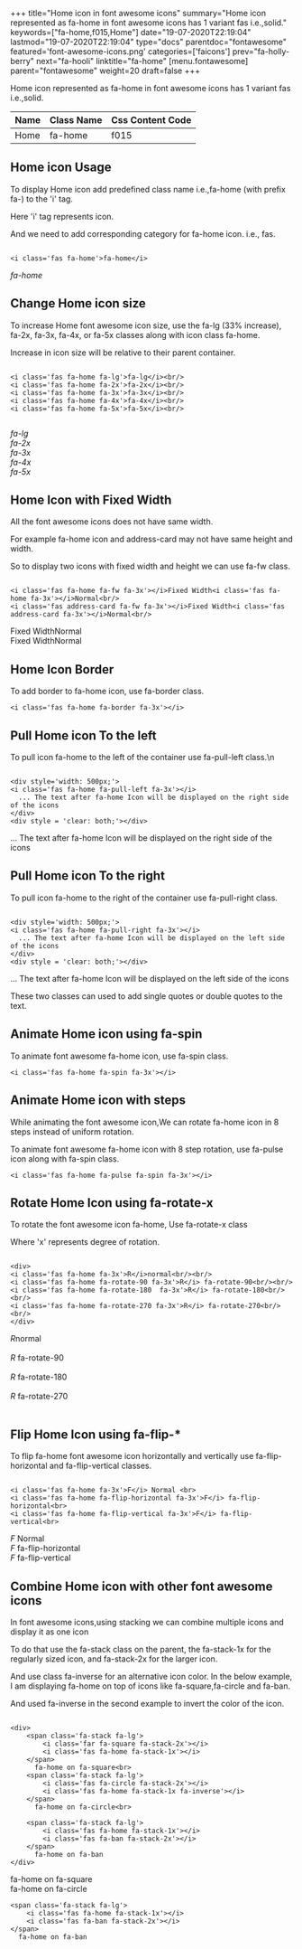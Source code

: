 +++
title="Home icon in font awesome icons"
summary="Home icon represented as fa-home in font awesome icons has 1 variant fas i.e.,solid."
keywords=["fa-home,f015,Home"]
date="19-07-2020T22:19:04"
lastmod="19-07-2020T22:19:04"
type="docs"
parentdoc="fontawesome"
featured='font-awesome-icons.png'
categories=['faicons']
prev="fa-holly-berry"
next="fa-hooli"
linktitle="fa-home"
[menu.fontawesome]
parent="fontawesome"
weight=20
draft=false
+++


Home icon represented as fa-home in font awesome icons has 1 variant fas i.e.,solid.

<div class='table-responsive'><table class='table'><thead><tr><th>Name</th><th>Class Name</th><th>Css Content Code</th></tr></thead><tbody><tr><td>Home</td><td>fa-home</td><td>f015</td></tr></tbody></table></div>



## Home icon Usage

To display Home icon add predefined class name i.e.,fa-home (with prefix fa-) to the 'i' tag.

Here 'i' tag represents icon.

And we need to add corresponding category for fa-home icon. i.e., fas.


```

<i class='fas fa-home'>fa-home</i>
```

<i class='fas fa-home'>fa-home</i>




## Change Home icon size
To increase Home font awesome icon size, use the fa-lg (33% increase), fa-2x, fa-3x, fa-4x, or fa-5x classes along with icon class fa-home.

Increase in icon size will be relative to their parent container. 

```

<i class='fas fa-home fa-lg'>fa-lg</i><br/>
<i class='fas fa-home fa-2x'>fa-2x</i><br/>
<i class='fas fa-home fa-3x'>fa-3x</i><br/>
<i class='fas fa-home fa-4x'>fa-4x</i><br/>
<i class='fas fa-home fa-5x'>fa-5x</i><br/>
            
```

<i class='fas fa-home fa-lg'>fa-lg</i><br/>
<i class='fas fa-home fa-2x'>fa-2x</i><br/>
<i class='fas fa-home fa-3x'>fa-3x</i><br/>
<i class='fas fa-home fa-4x'>fa-4x</i><br/>
<i class='fas fa-home fa-5x'>fa-5x</i><br/>
            



## Home Icon with Fixed Width 

All the font awesome icons does not have same width.

For example fa-home icon and address-card may not have same height and width.

So to display two icons with fixed width and height we can use fa-fw class.


```

<i class='fas fa-home fa-fw fa-3x'></i>Fixed Width<i class='fas fa-home fa-3x'></i>Normal<br/>
<i class='fas address-card fa-fw fa-3x'></i>Fixed Width<i class='fas address-card fa-3x'></i>Normal<br/>
```

<i class='fas fa-home fa-fw fa-3x'></i>Fixed Width<i class='fas fa-home fa-3x'></i>Normal<br/>
<i class='fas address-card fa-fw fa-3x'></i>Fixed Width<i class='fas address-card fa-3x'></i>Normal<br/>



## Home Icon Border 

To add border to fa-home icon, use fa-border class.


```
<i class='fas fa-home fa-border fa-3x'></i>

```
<i class='fas fa-home fa-border fa-3x'></i>





## Pull Home icon To the left

To pull icon fa-home to the left of the container use fa-pull-left class.\n

```

<div style='width: 500px;'>
<i class='fas fa-home fa-pull-left fa-3x'></i>
  ... The text after fa-home Icon will be displayed on the right side of the icons
</div>
<div style = 'clear: both;'></div>
```

<div style='width: 500px;'>
<i class='fas fa-home fa-pull-left fa-3x'></i>
  ... The text after fa-home Icon will be displayed on the right side of the icons
</div>
<div style = 'clear: both;'></div>




## Pull Home icon To the right
To pull icon fa-home to the right of the container use fa-pull-right class.

```

<div style='width: 500px;'>
<i class='fas fa-home fa-pull-right fa-3x'></i>
  ... The text after fa-home Icon will be displayed on the left side of the icons
</div>
<div style = 'clear: both;'></div>
```

<div style='width: 500px;'>
<i class='fas fa-home fa-pull-right fa-3x'></i>
  ... The text after fa-home Icon will be displayed on the left side of the icons
</div>
<div style = 'clear: both;'></div>

These two classes can used to add single quotes or double quotes to the text.


## Animate Home icon using fa-spin
To animate font awesome fa-home icon, use fa-spin class.

```
<i class='fas fa-home fa-spin fa-3x'></i>
```
<i class='fas fa-home fa-spin fa-3x'></i>




## Animate Home icon with steps
While animating the font awesome icon,We can rotate fa-home icon in 8 steps instead of uniform rotation.

To animate font awesome fa-home icon with 8 step rotation, use fa-pulse icon along with fa-spin class.


```
<i class='fas fa-home fa-pulse fa-spin fa-3x'></i>

```
<i class='fas fa-home fa-pulse fa-spin fa-3x'></i>





## Rotate Home Icon using fa-rotate-x
To rotate the font awesome icon fa-home, Use fa-rotate-x class

Where 'x' represents degree of rotation.


```

<div>
<i class='fas fa-home fa-3x'>R</i>normal<br/><br/>
<i class='fas fa-home fa-rotate-90 fa-3x'>R</i> fa-rotate-90<br/><br/> 
<i class='fas fa-home fa-rotate-180  fa-3x'>R</i> fa-rotate-180<br/><br/> 
<i class='fas fa-home fa-rotate-270 fa-3x'>R</i> fa-rotate-270<br/><br/>
</div>
```

<div>
<i class='fas fa-home fa-3x'>R</i>normal<br/><br/>
<i class='fas fa-home fa-rotate-90 fa-3x'>R</i> fa-rotate-90<br/><br/> 
<i class='fas fa-home fa-rotate-180  fa-3x'>R</i> fa-rotate-180<br/><br/> 
<i class='fas fa-home fa-rotate-270 fa-3x'>R</i> fa-rotate-270<br/><br/>
</div>




## Flip Home Icon using fa-flip-*
To flip fa-home font awesome icon horizontally and vertically use fa-flip-horizontal and fa-flip-vertical classes. 

```

<i class='fas fa-home fa-3x'>F</i> Normal <br>
<i class='fas fa-home fa-flip-horizontal fa-3x'>F</i> fa-flip-horizontal<br>
<i class='fas fa-home fa-flip-vertical fa-3x'>F</i> fa-flip-vertical<br>
```

<i class='fas fa-home fa-3x'>F</i> Normal <br>
<i class='fas fa-home fa-flip-horizontal fa-3x'>F</i> fa-flip-horizontal<br>
<i class='fas fa-home fa-flip-vertical fa-3x'>F</i> fa-flip-vertical<br>




## Combine Home icon with other font awesome icons
In font awesome icons,using stacking we can combine multiple icons and display it as one icon 

To do that use the fa-stack class on the parent, the fa-stack-1x for the regularly sized icon, and fa-stack-2x for the larger icon.

And use class fa-inverse for an alternative icon color. 
In the below example, I am displaying fa-home on top of icons like fa-square,fa-circle and fa-ban.

And used fa-inverse in the second example to invert the color of the icon.

```

<div>
    <span class='fa-stack fa-lg'>
        <i class='far fa-square fa-stack-2x'></i>
        <i class='fas fa-home fa-stack-1x'></i>
    </span>
      fa-home on fa-square<br>
    <span class='fa-stack fa-lg'>
        <i class='fas fa-circle fa-stack-2x'></i>
        <i class='fas fa-home fa-stack-1x fa-inverse'></i>
    </span>
      fa-home on fa-circle<br>

    <span class='fa-stack fa-lg'>
        <i class='fas fa-home fa-stack-1x'></i>
        <i class='fas fa-ban fa-stack-2x'></i>
    </span>
      fa-home on fa-ban
</div>
```

<div>
    <span class='fa-stack fa-lg'>
        <i class='far fa-square fa-stack-2x'></i>
        <i class='fas fa-home fa-stack-1x'></i>
    </span>
      fa-home on fa-square<br>
    <span class='fa-stack fa-lg'>
        <i class='fas fa-circle fa-stack-2x'></i>
        <i class='fas fa-home fa-stack-1x fa-inverse'></i>
    </span>
      fa-home on fa-circle<br>

    <span class='fa-stack fa-lg'>
        <i class='fas fa-home fa-stack-1x'></i>
        <i class='fas fa-ban fa-stack-2x'></i>
    </span>
      fa-home on fa-ban
</div>






